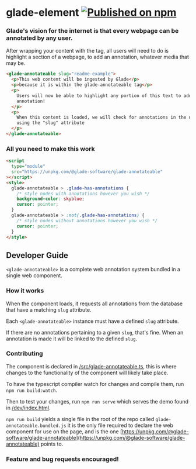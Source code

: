 # glade-element [![Published on npm](https://img.shields.io/npm/v/@glade-software/glade-annotateable.svg)](https://www.npmjs.com/package/@glade-software/glade-annotateable)

### Glade's vision for the internet is that every webpage can be annotated by any user.

After wrapping your content with the tag, all users will need to do is highlight a section of a webpage, to add an annotation, whatever media that may be.

```html
<glade-annotateable slug="readme-example">
  <p>This web content will be ingested by Glade</p>
  <p>because it is within the glade-annotateable tag</p>
  <p>
    Users will now be able to highlight any portion of this text to add an
    annotation!
  </p>
  <p>
    When this content is loaded, we will check for annotations in the database
    using the "slug" attribute
  </p>
</glade-annotateable>
```

### All you need to make this work

```html
<script
  type="module"
  src="https://unpkg.com/@glade-software/glade-annotateable"
></script>
<style>
  glade-annotateable > .glade-has-annotations {
    /* style nodes with annotations however you wish */
    background-color: skyblue;
    cursor: pointer;
  }
  glade-annotateable > :not(.glade-has-annotations) {
    /* style nodes without annotations however you wish */
    cursor: pointer;
  }
</style>
```

## Developer Guide

`<glade-annotateable>` is a complete web annotation system bundled in a single web component.

### How it works

When the component loads, it requests all annotations from the database that have a matching `slug` attribute.

Each `<glade-annotateable>` instance must have a defined `slug` attribute.

If there are no annotations pertaining to a given `slug`, that's fine. When an annotation is made it will be linked to the defined `slug`.

### Contributing

The component is declared in [/src/glade-annotateable.ts](/src/glade-annotateable.ts), this is where changes to the functionality of the component will likely take place.

To have the typescript compiler watch for changes and compile them, run `npm run build:watch`.

Then to test your changes, run `npm run serve` which serves the demo found in [/dev/index.html](/dev/index.html).

`npm run build` yields a single file in the root of the repo called `glade-annotateable.bundled.js` it is the only file required to declare the web component for use on the page, and is the one [https://unpkg.com/@glade-software/glade-annotateable](https://unpkg.com/@glade-software/glade-annotateable) points to.

### Feature and bug requests encouraged!
